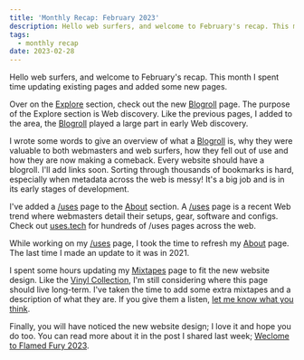 ```yaml
---
title: 'Monthly Recap: February 2023'
description: Hello web surfers, and welcome to February's recap. This month I spent time updating existing pages and added some new pages.
tags:
  - monthly recap
date: 2023-02-28
---
```


Hello web surfers, and welcome to February's recap. This month I spent time updating existing pages and added some new pages.

Over on the [Explore](/explore/) section, check out the new [Blogroll](/explore/blogroll) page. The purpose of the Explore section is Web discovery. Like the previous pages, I added to the area, the [Blogroll](/explore/blogroll) played a large part in early Web discovery. 

I wrote some words to give an overview of what a [Blogroll](/explore/blogroll) is, why they were valuable to both webmasters and web surfers, how they fell out of use and how they are now making a comeback. Every website should have a blogroll. I'll add links soon. Sorting through thousands of bookmarks is hard, especially when metadata across the web is messy! It's a big job and is in its early stages of development.

I've added a [/uses](/uses/) page to the [About](/about/) section. A [/uses](/uses/) page is a recent Web trend where webmasters detail their setups, gear, software and configs. Check out [uses.tech](https://uses.tech/) for hundreds of /uses pages across the web.

While working on my [/uses](/uses/) page, I took the time to refresh my [About](/about/) page. The last time I made an update to it was in 2021. 

I spent some hours updating my [Mixtapes](/recordshelf/mixtapes/) page to fit the new website design. Like the [Vinyl Collection](/recordshelf/vinyl/), I'm still considering where this page should live long-term. I've taken the time to add some extra mixtapes and a description of what they are. If you give them a listen, [let me know what you think](/contact/).

Finally, you will have noticed the new website design; I love it and hope you do too. You can read more about it in the post I shared last week; [Weclome to Flamed Fury 2023](/posts/weclome-to-flamed-fury-2023/).